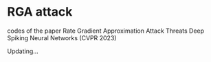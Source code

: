 # RGA attack
codes of the paper Rate Gradient Approximation Attack Threats Deep Spiking Neural Networks (CVPR 2023)

Updating...
